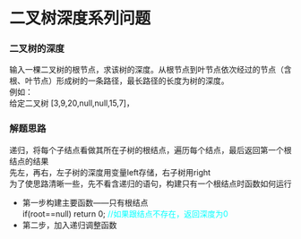 # 二叉树深度系列问题

### 二叉树的深度
输入一棵二叉树的根节点，求该树的深度。从根节点到叶节点依次经过的节点（含根、叶节点）形成树的一条路径，最长路径的长度为树的深度。      
例如：     
给定二叉树 [3,9,20,null,null,15,7]，      

### 解题思路
递归，将每个子结点看做其所在子树的根结点，遍历每个结点，最后返回第一个根结点的结果     
先左，再右，左子树的深度用变量left存储，右子树用right     
为了使思路清晰一些，先不看含递归的语句，构建只有一个根结点时函数如何运行    
* 第一步构建主要函数——只有根结点     
if(root==null)
  return 0;    <font color=#00ffff> //如果跟结点不存在，返回深度为0 </font>       
* 第二步，加入递归调整函数    


